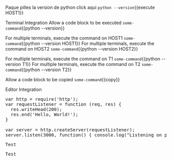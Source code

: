 Paque pilles la version de python click aqui `python --version`{{execute HOST1}}


Terminal Integration
Allow a code block to be executed `some-command`{{python --version}}

For multiple terminals, execute the command on HOST1 `some-command`{{python --version HOST1}}
For multiple terminals, execute the command on HOST2 `some-command`{{python --version HOST2}}

For multiple terminals, execute the command on T1 `some-command`{{python --version T1}}
For multiple terminals, execute the command on T2 `some-command`{{python --version T2}}

Allow a code block to be copied `some-command`{{copy}}
          
Editor Integration

<pre class="file" data-filename="app.js" data-target="replace">var http = require('http');
var requestListener = function (req, res) {
  res.writeHead(200);
  res.end('Hello, World!');
}

var server = http.createServer(requestListener);
server.listen(3000, function() { console.log("Listening on port 3000")});
</pre>
          

<pre class="file" data-target="clipboard">Test</pre>
          

<pre class="file" data-target="regex???">Test</pre>